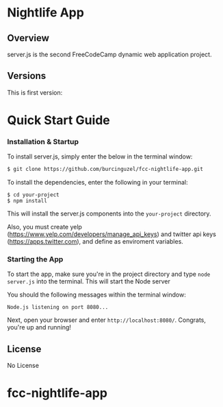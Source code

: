 # Nightlife App

## Overview

server.js is the second FreeCodeCamp dynamic web application project.
## Versions

This is first version:

# Quick Start Guide


### Installation & Startup

To install server.js, simply enter the below in the terminal window:

```bash
$ git clone https://github.com/burcinguzel/fcc-nightlife-app.git
```

To install the dependencies, enter the following in your terminal:

```
$ cd your-project
$ npm install
```

This will install the server.js components into the `your-project` directory.

Also, you must create yelp (https://www.yelp.com/developers/manage_api_keys) and twitter api keys (https://apps.twitter.com), and define
as enviroment variables.


### Starting the App

To start the app, make sure you're in the project directory and type `node server.js` into the terminal. This will start the Node server 

You should the following messages within the terminal window:

```
Node.js listening on port 8080...
```

Next, open your browser and enter `http://localhost:8080/`. Congrats, you're up and running!


## License

No License
# fcc-nightlife-app
